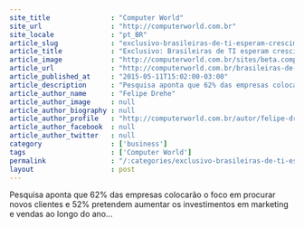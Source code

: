 ```yaml
---
site_title               : "Computer World"
site_url                 : "http://computerworld.com.br"
site_locale              : "pt_BR"
article_slug             : "exclusivo-brasileiras-de-ti-esperam-crescimento-medio-de-16-em-2015"
article_title            : "Exclusivo: Brasileiras de TI esperam crescimento médio de 16% em 2015"
article_image            : "http://computerworld.com.br/sites/beta.computerworld.com.br/files/news_articles/crescimento_mercado_de_ti.jpg"
article_url              : "http://computerworld.com.br/brasileiras-de-ti-esperam-crescimento-medio-de-16-em-2015"
article_published_at     : "2015-05-11T15:02:00-03:00"
article_description      : "Pesquisa aponta que 62% das empresas colocarão o foco em procurar novos clientes e 52% pretendem aumentar os investimentos em marketing e vendas ao longo do ano..."
article_author_name      : "Felipe Drehe"
article_author_image     : null
article_author_biography : null
article_author_profile   : "http://computerworld.com.br/autor/felipe-dreher"
article_author_facebook  : null
article_author_twitter   : null
category                 : ['business']
tags                     : ['Computer World']
permalink                : "/:categories/exclusivo-brasileiras-de-ti-esperam-crescimento-medio-de-16-em-2015/"
layout                   : post
---
```


Pesquisa aponta que 62% das empresas colocarão o foco em procurar novos clientes e 52% pretendem aumentar os investimentos em marketing e vendas ao longo do ano...
